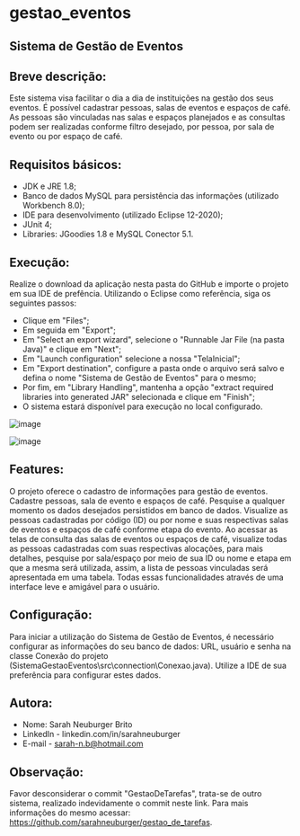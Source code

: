 # gestao_eventos

## Sistema de Gestão de Eventos

## Breve descrição:
Este sistema visa facilitar o dia a dia de instituições na gestão dos seus eventos.
É possível cadastrar pessoas, salas de eventos e espaços de café. As pessoas são vinculadas nas salas e espaços planejados e as consultas podem ser realizadas conforme filtro desejado, por pessoa, por sala de evento ou por espaço de café. 

## Requisitos básicos:
- JDK e JRE 1.8;
- Banco de dados MySQL para persistência das informações (utilizado Workbench 8.0);
- IDE para desenvolvimento (utilizado Eclipse 12-2020);
- JUnit 4;
- Libraries: JGoodies 1.8 e MySQL Conector 5.1.

## Execução:
Realize o download da aplicação nesta pasta do GitHub e importe o projeto em sua IDE de prefência.
Utilizando o Eclipse como referência, siga os seguintes passos: 
- Clique em "Files";
- Em seguida em "Export";
- Em "Select an export wizard", selecione o "Runnable Jar File (na pasta Java)" e clique em "Next";
- Em "Launch configuration" selecione a nossa "TelaInicial";
- Em "Export destination", configure a pasta onde o arquivo será salvo e defina o nome "Sistema de Gestão de Eventos" para o mesmo;
- Por fim, em "Library Handling", mantenha a opção "extract required libraries into generated JAR" selecionada e clique em "Finish";
- O sistema estará disponível para execução no local configurado.

![image](https://user-images.githubusercontent.com/61321914/109397360-ed271380-7914-11eb-8daa-3c5cf650039b.png)

![image](https://user-images.githubusercontent.com/61321914/109397389-16e03a80-7915-11eb-95ff-89a552ea6f45.png)


## Features:
O projeto oferece o cadastro de informações para gestão de eventos. Cadastre pessoas, sala de evento e espaços de café. Pesquise a qualquer momento os dados desejados persistidos em banco de dados. Visualize as pessoas cadastradas por código (ID) ou por nome e suas respectivas salas de eventos e espaços de café conforme etapa do evento. Ao acessar as telas de consulta das salas de eventos ou espaços de café, visualize todas as pessoas cadastradas com suas respectivas alocações, para mais detalhes, pesquise por sala/espaço por meio de sua ID ou nome e etapa em que a mesma será utilizada, assim, a lista de pessoas vinculadas será apresentada em uma tabela. Todas essas funcionalidades através de uma interface leve e amigável para o usuário.

## Configuração:
Para iniciar a utilização do Sistema de Gestão de Eventos, é necessário configurar as informações do seu banco de dados: URL, usuário e senha na classe Conexão do projeto (SistemaGestaoEventos\src\connection\Conexao.java). Utilize a IDE de sua preferência para configurar estes dados.

## Autora:
- Nome: Sarah Neuburger Brito
- LinkedIn - linkedin.com/in/sarahneuburger
- E-mail - sarah-n.b@hotmail.com

## Observação:
Favor desconsiderar o commit "GestaoDeTarefas", trata-se de outro sistema, realizado indevidamente o commit neste link.
Para mais informações do mesmo acessar: https://github.com/sarahneuburger/gestao_de_tarefas.

